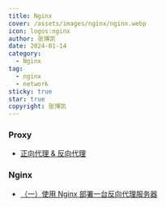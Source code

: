 ```yaml
---
title: Nginx
cover: /assets/images/nginx/nginx.webp
icon: logos:nginx
author: 张博凯
date: 2024-01-14
category:
  - Nginx
tag:
  - nginx
  - network
sticky: true
star: true
copyright: 张博凯
---
```


### Proxy
- [正向代理 & 反向代理](https://mp.weixin.qq.com/s?__biz=MzU5MjA3MzMzMA==&mid=2247486055&idx=1&sn=5f47ae1802ebef563b33939673120a86&chksm=fe240d7ac953846c0b03eefac3e1f19feea96b1d6f5f4b1c178bac078ed186a7477df44cfc32#rd)

### Nginx
- [（一）使用 Nginx 部署一台反向代理服务器](https://mp.weixin.qq.com/s?__biz=MzU5MjA3MzMzMA==&mid=2247486091&idx=1&sn=67493a9176b6de89c40f0ca17404b686&chksm=fe240d96c953848025250dc752dd0de5c29c01a4f69b2fedf8170bd8cecb0b9f6f310246c660#rd)